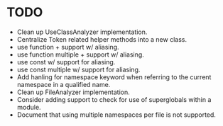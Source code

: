 # TODO

- Clean up UseClassAnalyzer implementation.
- Centralize Token related helper methods into a new class.
- use function + support w/ aliasing.
- use function multiple + support w/ aliasing.
- use const w/ support for aliasing.
- use const multiple w/ support for aliasing.
- Add hanling for namespace keyword when referring to the current namespace in a qualified name.
- Clean up FileAnalyzer implementation.
- Consider adding support to check for use of superglobals within a module.
- Document that using multiple namespaces per file is not supported.